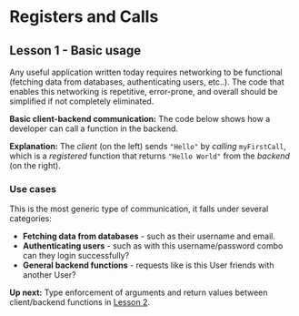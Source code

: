 # Registers and Calls

## Lesson 1 - Basic usage

Any useful application written today requires networking to be functional (fetching data from databases, authenticating users, etc..). The code that enables this networking is repetitive, error-prone, and overall should be simplified if not completely eliminated.

**Basic client-backend communication:** The code below shows how a developer can call a function in the backend.

<exis-code name="Tour Reg/Call Lesson 1"></exis-code>

**Explanation:** The *client* (on the left) sends `"Hello"` by *calling* `myFirstCall`, which is a *registered* function that returns `"Hello World"` from the *backend* (on the right).

### Use cases

This is the most generic type of communication, it falls under several categories:

* **Fetching data from databases** - such as their username and email.
* **Authenticating users** - such as with this username/password combo can they login successfully?
* **General backend functions** - requests like is this User friends with another User?

**Up next:** Type enforcement of arguments and return values between client/backend functions in [Lesson 2](/pages/tour/regcall-lesson2.md).
